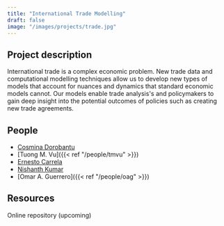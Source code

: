 ```yaml
---
title: "International Trade Modelling"
draft: false
image: "/images/projects/trade.jpg"
---
```




## Project description

International trade is a complex economic problem.
New trade data and computational modelling techniques allow us to develop new types of models that account for nuances and dynamics that standard economic models cannot.
Our models enable trade analysis's and policymakers to gain deep insight into the potential outcomes of policies such as creating new trade agreements.



## People

* [Cosmina Dorobantu](https://www.turing.ac.uk/people/researchers/cosmina-dorobantu) 
* [Tuong M. Vu]({{< ref "/people/tmvu" >}}) 
* [Ernesto Carrela](https://www.norceresearch.no/en/persons/ernesto-carrella/29950594) 
* [Nishanth Kumar](https://www.turing.ac.uk/people/researchers/nishanth-kumar) 
* [Omar A. Guerrero]({{< ref "/people/oag" >}}) 



## Resources

Online repository (upcoming)

